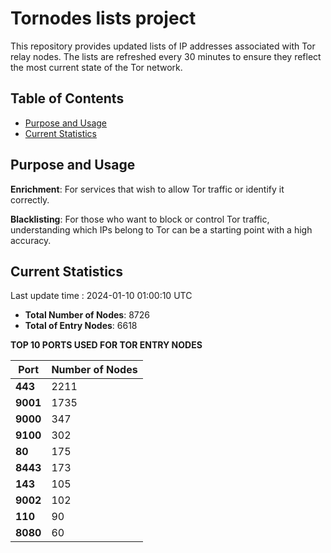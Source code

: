 # Tornodes lists project

This repository provides updated lists of IP addresses associated with Tor relay nodes. The lists are refreshed every 30 minutes to ensure they reflect the most current state of the Tor network.

## Table of Contents

- [Purpose and Usage](#purpose-and-usage)
- [Current Statistics](#current-statistics)


## Purpose and Usage

**Enrichment**: For services that wish to allow Tor traffic or identify it correctly.

**Blacklisting**: For those who want to block or control Tor traffic, understanding which IPs belong to Tor can be a starting point with a high accuracy.

## Current Statistics

Last update time : 2024-01-10 01:00:10 UTC

- **Total Number of Nodes**: 8726
- **Total of Entry Nodes**: 6618

**TOP 10 PORTS USED FOR TOR ENTRY NODES**

| **Port** | **Number of Nodes** |
|------|-----------------|
| **443**   | 2211  |
| **9001**   | 1735  |
| **9000**   | 347  |
| **9100**   | 302  |
| **80**   | 175  |
| **8443**   | 173  |
| **143**   | 105  |
| **9002**   | 102  |
| **110**   | 90  |
| **8080**   | 60  |

